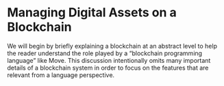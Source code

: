 # Managing Digital Assets on a Blockchain

We will begin by briefly explaining a blockchain at an abstract level to help the reader understand the role played by a “blockchain programming language” like Move. This discussion intentionally omits many important details of a blockchain system in order to focus on the features that are relevant from a language perspective.

